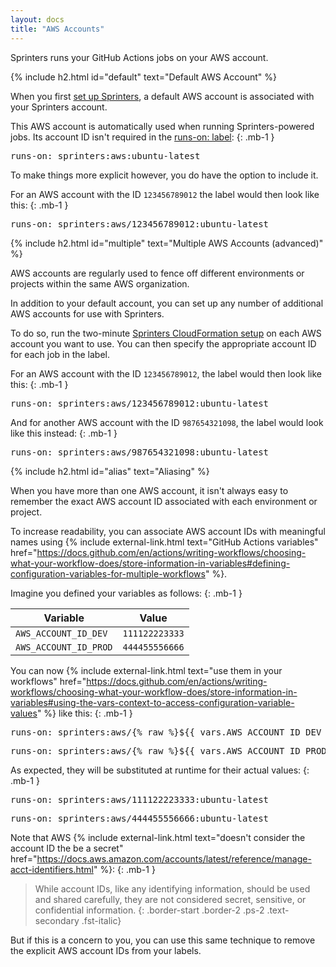 ```yaml
---
layout: docs
title: "AWS Accounts"
---
```


Sprinters runs your GitHub Actions jobs on your AWS account.

{% include h2.html id="default" text="Default AWS Account" %}

When you first [set up Sprinters](/docs/setup), a default AWS account is associated with your Sprinters account.

This AWS account is automatically used when running Sprinters-powered jobs. Its account ID isn't required in the [runs-on: label](/docs/label#account):
{: .mb-1 }
<div class="alert alert-info font-monospace p-0 mb-3 position-relative" role="alert">
    <pre class="mb-0 p-2 fs-7">runs-on: sprinters:aws:ubuntu-latest</pre>
</div>

To make things more explicit however, you do have the option to include it.

For an AWS account with the ID `123456789012` the label would then look like this:
{: .mb-1 }
<div class="alert alert-info font-monospace p-0 mb-3 position-relative" role="alert">
    <pre class="mb-0 p-2 fs-7">runs-on: sprinters:aws<span class="fw-bold fst-italic text-warning">/123456789012</span>:ubuntu-latest</pre>
</div>


{% include h2.html id="multiple" text="Multiple AWS Accounts (advanced)" %}

AWS accounts are regularly used to fence off different environments or projects within the same AWS organization.

In addition to your default account, you can set up any number of additional AWS accounts for use with Sprinters.

To do so, run the two-minute [Sprinters CloudFormation setup](https://us-east-1.console.aws.amazon.com/cloudformation/home?region=us-east-1#/stacks/create/review?templateURL=https://s3.us-east-1.amazonaws.com/sprinters/sprinters-setup.yml&stackName=Sprinters)
on each AWS account you want to use. You can then specify the appropriate account ID for each job in the label.

For an AWS account with the ID `123456789012`, the label would then look like this:
{: .mb-1 }
<div class="alert alert-info font-monospace p-0 mb-3 position-relative" role="alert">
    <pre class="mb-0 p-2 fs-7">runs-on: sprinters:aws<span class="fw-bold fst-italic text-warning">/123456789012</span>:ubuntu-latest</pre>
</div>

And for another AWS account with the ID `987654321098`, the label would look like this instead:
{: .mb-1 }
<div class="alert alert-info font-monospace p-0 mb-3 position-relative" role="alert">
    <pre class="mb-0 p-2 fs-7">runs-on: sprinters:aws<span class="fw-bold fst-italic text-warning">/987654321098</span>:ubuntu-latest</pre>
</div>


{% include h2.html id="alias" text="Aliasing" %}

When you have more than one AWS account, it isn't always easy to remember the exact AWS account ID associated with each environment or project.

To increase readability, you can associate AWS account IDs with meaningful names using {% include external-link.html text="GitHub Actions variables" href="https://docs.github.com/en/actions/writing-workflows/choosing-what-your-workflow-does/store-information-in-variables#defining-configuration-variables-for-multiple-workflows" %}.

Imagine you defined your variables as follows:
{: .mb-1 }
<div class="table-responsive">
    <table class="table table-bordered">
        <thead>
        <tr class="table-active">
            <th>Variable</th>
            <th>Value</th>
        </tr>
        </thead>
        <tbody>
        <tr>
            <td><code>AWS_ACCOUNT_ID_DEV</code></td>
            <td><code>111122223333</code></td>
        </tr>
        <tr>
            <td><code>AWS_ACCOUNT_ID_PROD</code></td>
            <td><code>444455556666</code></td>
        </tr>
        </tbody>
    </table>
</div>

You can now {% include external-link.html text="use them in your workflows" href="https://docs.github.com/en/actions/writing-workflows/choosing-what-your-workflow-does/store-information-in-variables#using-the-vars-context-to-access-configuration-variable-values" %} like this:
{: .mb-1 }
<div class="alert alert-info font-monospace p-0 mb-1 position-relative" role="alert">
    <pre class="mb-0 p-2 fs-7">runs-on: sprinters:aws/<span class="fw-bold fst-italic text-warning">{% raw %}${{ vars.AWS_ACCOUNT_ID_DEV }}{% endraw %}</span>:ubuntu-latest</pre>
</div>

<div class="alert alert-info font-monospace p-0 mb-3 position-relative" role="alert">
    <pre class="mb-0 p-2 fs-7">runs-on: sprinters:aws/<span class="fw-bold fst-italic text-warning">{% raw %}${{ vars.AWS_ACCOUNT_ID_PROD }}{% endraw %}</span>:ubuntu-latest</pre>
</div>

As expected, they will be substituted at runtime for their actual values:
{: .mb-1 }
<div class="alert alert-info font-monospace p-0 mb-1 position-relative" role="alert">
    <pre class="mb-0 p-2 fs-7">runs-on: sprinters:aws/<span class="fw-bold fst-italic text-warning">111122223333</span>:ubuntu-latest</pre>
</div>

<div class="alert alert-info font-monospace p-0 mb-3 position-relative" role="alert">
    <pre class="mb-0 p-2 fs-7">runs-on: sprinters:aws/<span class="fw-bold fst-italic text-warning">444455556666</span>:ubuntu-latest</pre>
</div>

Note that AWS {% include external-link.html text="doesn't consider the account ID the be a secret" href="https://docs.aws.amazon.com/accounts/latest/reference/manage-acct-identifiers.html" %}:
{: .mb-1 }
> While account IDs, like any identifying information, should be used and shared carefully, they are not considered secret, sensitive, or confidential information.
{: .border-start .border-2 .ps-2 .text-secondary .fst-italic}

But if this is a concern to you, you can use this same technique to remove the explicit AWS account IDs from your labels.

